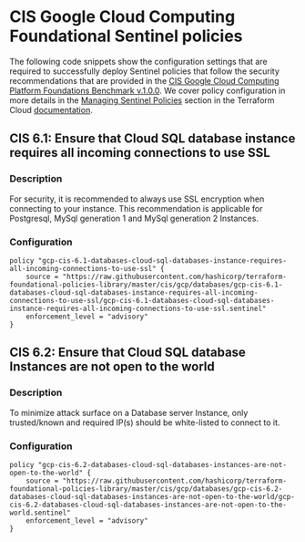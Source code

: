 #  CIS Google Cloud Computing Foundational Sentinel policies

The following code snippets show the configuration settings that are required to successfully deploy Sentinel policies that follow the security recommendations that are provided in the [CIS Google Cloud Computing Platform Foundations Benchmark v.1.0.0](https://www.cisecurity.org/benchmark/google_cloud_computing_platform/). We cover policy configuration in more details in the [Managing Sentinel Policies](https://www.terraform.io/docs/cloud/sentinel/manage-policies.html) section in the Terraform Cloud [documentation](https://www.terraform.io/docs/cloud/index.html).

## CIS 6.1: Ensure that Cloud SQL database instance requires all incoming connections to use SSL

### Description
For security, it is recommended to always use SSL encryption when connecting to your instance. This recommendation is applicable for Postgresql, MySql generation 1 and MySql generation 2 Instances.

### Configuration

```hcl
policy "gcp-cis-6.1-databases-cloud-sql-databases-instance-requires-all-incoming-connections-to-use-ssl" {
    source = "https://raw.githubusercontent.com/hashicorp/terraform-foundational-policies-library/master/cis/gcp/databases/gcp-cis-6.1-databases-cloud-sql-databases-instance-requires-all-incoming-connections-to-use-ssl/gcp-cis-6.1-databases-cloud-sql-databases-instance-requires-all-incoming-connections-to-use-ssl.sentinel"
    enforcement_level = "advisory"
}
```

## CIS 6.2: Ensure that Cloud SQL database Instances are not open to the world


### Description
To minimize attack surface on a Database server Instance, only trusted/known and required IP(s) should be white-listed to connect to it.

### Configuration

```hcl
policy "gcp-cis-6.2-databases-cloud-sql-databases-instances-are-not-open-to-the-world" {
    source = "https://raw.githubusercontent.com/hashicorp/terraform-foundational-policies-library/master/cis/gcp/databases/gcp-cis-6.2-databases-cloud-sql-databases-instances-are-not-open-to-the-world/gcp-cis-6.2-databases-cloud-sql-databases-instances-are-not-open-to-the-world.sentinel"
    enforcement_level = "advisory"
}
```